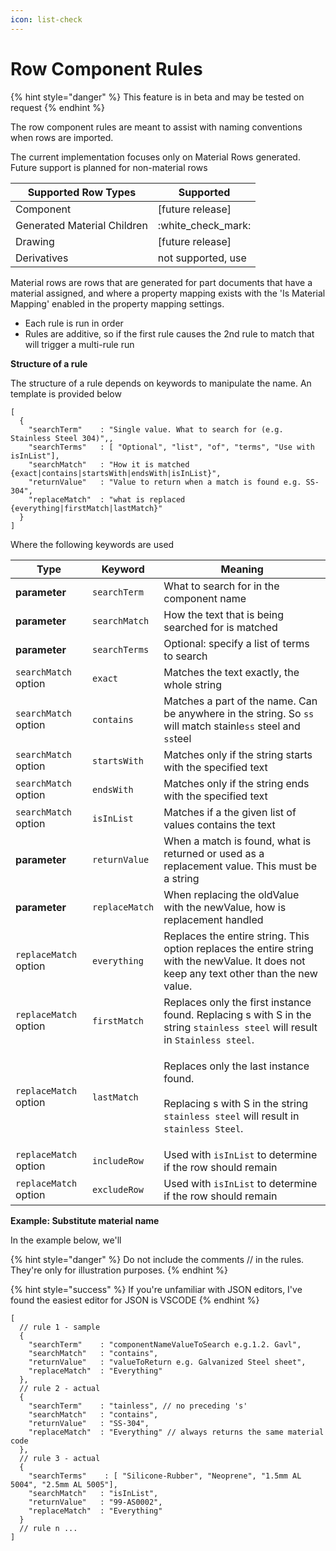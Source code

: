 ```yaml
---
icon: list-check
---
```


# Row Component Rules

{% hint style="danger" %}
This feature is in beta and may be tested on request
{% endhint %}

The row component rules are meant to assist with naming conventions when rows are imported.

The current implementation focuses only on Material Rows generated. Future support is planned for non-material rows

| Supported Row Types         | Supported            |
| --------------------------- | -------------------- |
| Component                   | \[future release]    |
| Generated Material Children | :white\_check\_mark: |
| Drawing                     | \[future release]    |
| Derivatives                 | not supported, use   |

Material rows are rows that are generated for part documents that have a material assigned, and where a property mapping exists with the 'Is Material Mapping' enabled in the property mapping settings.



* Each rule is run in order
* Rules are additive, so if the first rule causes the 2nd rule to match that will trigger a multi-rule run

**Structure of a rule**&#x20;

The structure of a rule depends on keywords to manipulate the name. An template is provided below

```
[
  {  
    "searchTerm"    : "Single value. What to search for (e.g. Stainless Steel 304)",,
    "searchTerms"   : [ "Optional", "list", "of", "terms", "Use with isInList"],
    "searchMatch"   : "How it is matched {exact|contains|startsWith|endsWith|isInList}",
    "returnValue"   : "Value to return when a match is found e.g. SS-304",
    "replaceMatch"  : "what is replaced {everything|firstMatch|lastMatch}" 
  }
]
```

Where the following keywords are used

| Type                  | Keyword         | Meaning                                                                                                                                                         |
| --------------------- | --------------- | --------------------------------------------------------------------------------------------------------------------------------------------------------------- |
| **parameter**         | `searchTerm`    | What to search for in the component name                                                                                                                        |
| **parameter**         | `searchMatch`   | How the text that is being searched for is matched                                                                                                              |
| **parameter**         | `searchTerms`   | Optional: specify a list of terms to search                                                                                                                     |
| `searchMatch` option  | `exact`         | Matches the text exactly, the whole string                                                                                                                      |
| `searchMatch` option  | `contains`      | Matches a part of the name. Can be anywhere in the string. So `ss` will match stainle`ss` steel and `ss`teel                                                    |
| `searchMatch` option  | `startsWith`    | Matches only if the string starts with the specified text                                                                                                       |
| `searchMatch` option  | `endsWith`      | Matches only if the string ends with the specified text                                                                                                         |
| `searchMatch` option  | `isInList`      | Matches if a the given list of values contains the text                                                                                                         |
| **parameter**         | `returnValue`   | When a match is found, what is returned or used as a replacement value. This must be a string                                                                   |
| **parameter**         | `replaceMatch`  | When replacing the oldValue with the newValue, how is replacement handled                                                                                       |
| `replaceMatch` option | `everything`    | Replaces the entire string. This option replaces the entire string with the newValue. It does not keep any text other than the new value.                       |
| `replaceMatch` option | `firstMatch`    | Replaces only the first instance found. Replacing s with S in the string `stainless steel` will result in `Stainless steel`.                                    |
| `replaceMatch` option | `lastMatch`     | <p>Replaces only the last instance found.<br><br>Replacing s with S in the string <code>stainless steel</code> will result in <code>stainless Steel</code>.</p> |
| `replaceMatch` option | `includeRow`    | Used with `isInList` to determine if the row should remain                                                                                                      |
| `replaceMatch` option | `excludeRow`    | Used with `isInList` to determine if the row should remain                                                                                                      |

**Example: Substitute material name**&#x20;

In the example below, we'll

{% hint style="danger" %}
Do not include the comments // in the rules. They're only for illustration purposes.
{% endhint %}

{% hint style="success" %}
If you're unfamiliar with JSON editors, I've found the easiest editor for JSON is VSCODE&#x20;
{% endhint %}

```json5
[
  // rule 1 - sample
  {  
    "searchTerm"    : "componentNameValueToSearch e.g.1.2. Gavl",
    "searchMatch"   : "contains",
    "returnValue"   : "valueToReturn e.g. Galvanized Steel sheet",
    "replaceMatch"  : "Everything" 
  },
  // rule 2 - actual
  {  
    "searchTerm"    : "tainless", // no preceding 's'
    "searchMatch"   : "contains",
    "returnValue"   : "SS-304",
    "replaceMatch"  : "Everything" // always returns the same material code
  },
  // rule 3 - actual
  {  
    "searchTerms"    : [ "Silicone-Rubber", "Neoprene", "1.5mm AL 5004", "2.5mm AL 5005"],
    "searchMatch"   : "isInList",
    "returnValue"   : "99-AS0002",
    "replaceMatch"  : "Everything" 
  } 
  // rule n ... 
]

```
